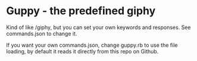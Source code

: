 # Guppy - the predefined giphy

Kind of like /giphy, but you can set your own keywords and responses. See commands.json to change it.

If you want your own commands.json, change guppy.rb to use the file loading, by default it reads it
directly from this repo on Github.

